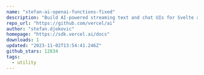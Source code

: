 ```yaml
---
name: "stefan-ai-openai-functions-fixed"
description: "Build AI-powered streaming text and chat UIs for Svelte applications."
repo_url: "https://github.com/vercel/ai"
author: "stefan.djokovic"
homepage: "https://sdk.vercel.ai/docs"
downloads: 1
updated: "2023-11-02T13:54:41.246Z"
github_stars: 12834
tags: 
  - utility
---
```

